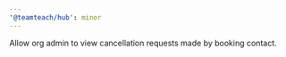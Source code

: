 ```yaml
---
'@teamteach/hub': minor
---
```


Allow org admin to view cancellation requests made by booking contact.
